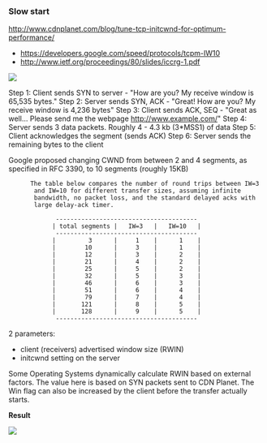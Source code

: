 ### Slow start

http://www.cdnplanet.com/blog/tune-tcp-initcwnd-for-optimum-performance/

* https://developers.google.com/speed/protocols/tcpm-IW10
* http://www.ietf.org/proceedings/80/slides/iccrg-1.pdf

![](http://st.cdnplanet.com/static/uploads/images/TCP1.png)

Step 1: Client sends SYN to server - "How are you? My receive window is 65,535 bytes."
Step 2: Server sends SYN, ACK - "Great! How are you? My receive window is 4,236 bytes"
Step 3: Client sends ACK, SEQ - "Great as well... Please send me the webpage http://www.example.com/"
Step 4: Server sends 3 data packets. Roughly 4 - 4.3 kb (3*MSS1) of data
Step 5: Client acknowledges the segment (sends ACK)
Step 6: Server sends the remaining bytes to the client

Google proposed changing CWND from between 2 and 4 segments, as specified in RFC 3390, to 10 segments (roughly 15KB)

```
      The table below compares the number of round trips between IW=3
       and IW=10 for different transfer sizes, assuming infinite
       bandwidth, no packet loss, and the standard delayed acks with
       large delay-ack timer.

             ---------------------------------------
            | total segments |   IW=3   |   IW=10   |
             ---------------------------------------
            |         3      |     1    |      1    |
            |        10      |     3    |      1    |
            |        12      |     3    |      2    |
            |        21      |     4    |      2    |
            |        25      |     5    |      2    |
            |        32      |     5    |      3    |
            |        46      |     6    |      3    |
            |        51      |     6    |      4    |
            |        79      |     7    |      4    |
            |       121      |     8    |      5    |
            |       128      |     9    |      5    |
             ---------------------------------------
```

2 parameters:

* client (receivers) advertised window size (RWIN) 
* initcwnd setting on the server

Some Operating Systems dynamically calculate RWIN based on external factors. The value here is based on SYN packets sent to CDN Planet. The Win flag can also be increased by the client before the transfer actually starts.

__Result__

![](http://st.cdnplanet.com/static/uploads/images/TCP2.png)
